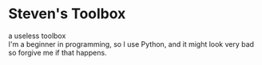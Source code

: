 #  Steven's Toolbox
a useless toolbox  
I'm a beginner in programming, so I use Python, and it might look very bad so forgive me if that happens.